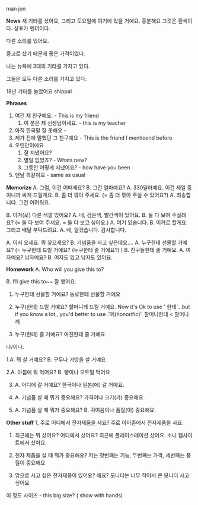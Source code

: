 man
jon

**News**
새 기타를 샀어요, 그리고 토요일에 여기에 있을 거예요.
흥분해요
그것은 흰색이다.
상표가 펜더이다.

다른 소리를 있어요.

중고로 샀기 때문에 좋은 가격이었다.

나는 뉴욕에 3대의 기타를 가지고 있다.

그들은 모두 다른 소리를 가지고 있다.

18년 기타를 놀았어요
shippal

**Phrases**
1. 여긴 제 친구예요. - This is my friend
   1. 이 분은 제 선생님이세요. - this is my teacher
2. 아직 한국말 잘 못해요 -
3. 제가 전에 말했던 그 친구예요 - This is the friend I mentioend before
4. 오린만이에요
   1. 잘 지냈어요?
   2. 별일 없었죠? - Whats new?
   3. 그동안 어떻게 지냈어요? - how have you been
5. 맨날 똑같아요 - same as usual

**Memorize**
A. 그럼, 이건 어떠세요?
B. 그건 얼마예요?
A. 330달러예요. 이건 세일 중이니까 싸게 드릴게요.
B. 좀 더 깎아 주세요. (= 좀 더 깎아 주실 수 있어요?)
A. 죄송합니다. 그건 어려워요.

B. 이거(로) 다른 색깔 있어요?
A. 네, 검은색, 빨간색이 있어요.
B. 둘 다 보여 주실래요? (= 둘 다 보여 주세요.  = 둘 다 보고 싶어요.)
A. 여기 있습니다.
B. 이거로 할게요.  그리고 배달 부탁드려요.
A. 네, 알겠습니다. 감사합니다.

A. 어서 오세요. 뭐 찾으세요?
B. 기념품을 사고 싶은데요….
A. 누구한테 선물할 거예요? (= 누구한테 드릴 거예요? (누구한테 줄 거예요?)  )
B. 친구들한테 줄 거예요.
A. 여자예요? 남자예요?
B. 여자도 있고 남자도 있어요.


**Homework**
A. Who will you give this to?

B. I’ll give this to~~      잘 했어요.

1. 누구한테 선물할 거예요?
   동료한테 선물할 거예요

2. 누구(한테) 드릴 거예요?
   할머니께 드릴 거예요.  Now  it's Ok to use ' 한테'...but if you know a lot., you'd better to use .'께(honorific)'. 할머니한테 < 할머니께

3. 누구(한테) 줄 거예요?
   여친한테 줄 거예요.


나/이나.

1.A. 뭐 살 거예요?
  B. 구두나 가방을 살 거예요

2.A. 아침에 뭐 먹어요?
  B. 빵이나 오트밀 먹어요

3. A. 어디에 갈 거예요?
   한국이나 일본(에) 갈 거예요.

4. A. 기념품 살 때 뭐가 중요해요?
   가격이나 크기(가) 중요해요.

5. A. 기념품 살 때 뭐가 중요해요?
   B. 귀여움이나 품질(이) 중요해요.






**Other stuff**
1, 주로 어디에서 전자제품을 사요?
주로 아마존에서 전자제품을 사요.

1. 최근에는 뭐 샀어요? 어디에서 샀어요?
최근에 플레이스테이션 샀어요. 소니 웹사이트에서 샀어요.

3. 전자 제품을 살 때 뭐가 중요해요?
저는 첫번째는 기능, 두번째는 가격, 세번째는 품질이 중요해요

4. 앞으로 사고 싶은 전자제품이 있어요? 왜요?
모니터는 너무 작아서 큰 모니터 사고 싶어요

이 정도 사이즈 - this big size? ( show with hands)
